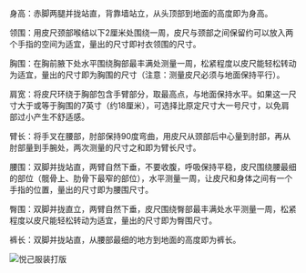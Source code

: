 <!--
author: IVYTRIP
head: http://www.yugere.com/images/Article/8uhsfews.jpg
date: 2017-11-25
title: 身体各部位尺寸测量方法
tags: 测量
category: 测量
status: publish
language: en
summary: ​​身高：赤脚两腿并拢站直，背靠墙站立，从头顶部到地面的高度即为身高。领围：用皮尺颈部喉结以下2厘米处围绕一周，皮尺与颈部之间保留约可以放入两个手指的空间为适宜，量出的尺寸即衬衣领围的尺寸......
-->



身高：赤脚两腿并拢站直，背靠墙站立，从头顶部到地面的高度即为身高。

领围：用皮尺颈部喉结以下2厘米处围绕一周，皮尺与颈部之间保留约可以放入两个手指的空间为适宜，量出的尺寸即衬衣领围的尺寸。

胸围：在胸前腋下处水平围绕胸部最丰满处测量一周，松紧程度以皮尺能轻松转动为适宜，量出的尺寸即为胸围的尺寸（注意：测量皮尺必须与地面保持平行）。

肩宽：将皮尺环绕于胸部包含手臂部分，取最高点，与地面保持水平。如果这一尺寸大于或等于胸围的7英寸（约18厘米），可选择比原定尺寸大一号尺寸，以免肩部过小产生不舒适感。

臂长：将手叉在腰部，肘部保持90度弯曲，用皮尺从颈部后中心量到肘部，再从肘部量到手腕处，两次测量的尺寸之和即为臂长尺寸。

腰围：双脚并拢站直，两臂自然下垂，不要收腹，呼吸保持平稳，皮尺围绕腰最细的部位（髋骨上、肋骨下最窄的部位），水平测量一周，让皮尺和身体之间有一个手指的位置，量出的尺寸即为腰围尺寸。

臀围：双脚并拢直立，两臂自然下垂，皮尺围绕臀部最丰满处水平测量一周，松紧程度以皮尺能轻松转动为适宜，量出的尺寸即为臀围尺寸。

裤长：双脚并拢站直，从腰部最细的地方到地面的高度即为裤长。

![悦己服装打版](http://www.yugere.com/images/Article/e61190ef76c6a7ef7c2f47e5fdfaaf51f2de66ec.jpg)
​


